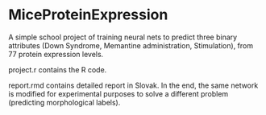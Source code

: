 # MiceProteinExpression
A simple school project of training neural nets to predict three binary attributes (Down Syndrome, Memantine administration, Stimulation), from 77 protein expression levels.

project.r contains the R code.

report.rmd contains detailed report in Slovak. In the end, the same network is modified for experimental purposes to solve a different problem (predicting morphological labels).
